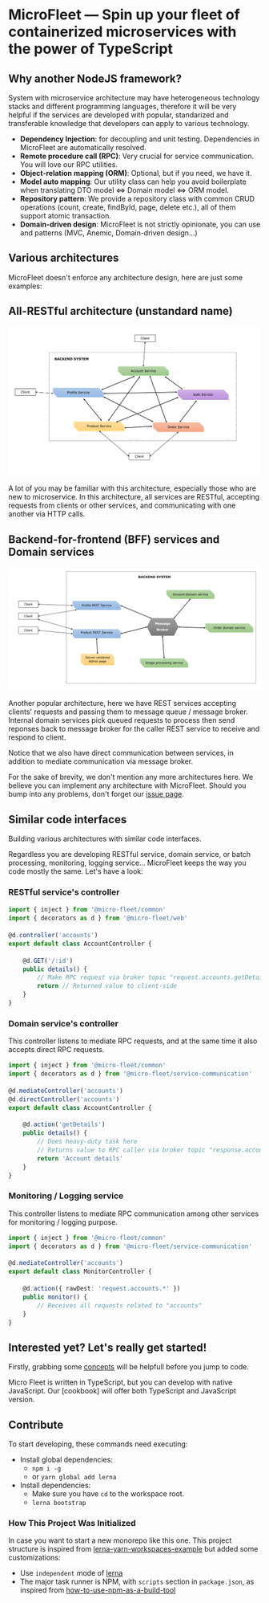 MicroFleet — Spin up your fleet of containerized microservices with the power of TypeScript
====

## Why another NodeJS framework?

System with microservice architecture may have heterogeneous technology stacks and different programming languages, therefore it will be very helpful if the services are developed with popular, standarized and transferable knowledge that developers can apply to various technology.

* **Dependency Injection**: for decoupling and unit testing. Dependencies in MicroFleet are automatically resolved.
* **Remote procedure call (RPC)**: Very crucial for service communication. You will love our RPC utilities.
* **Object-relation mapping (ORM)**: Optional, but if you need, we have it.
* **Model auto mapping**: Our utility class can help you avoid boilerplate when translating DTO model <=> Domain model <=> ORM model.
* **Repository pattern**: We provide a repository class with common CRUD operations (count, create, findById, page, delete etc.), all of them support atomic transaction.
* **Domain-driven design**: MicroFleet is not strictly opinionate, you can use and patterns (MVC, Anemic, Domain-driven design...)


Various architectures
----

MicroFleet doesn't enforce any architecture design, here are just some examples:

## All-RESTful architecture (unstandard name)

![All-RESTful architecture](./docs/concepts/images/microservice-architecture-1.png "All-RESTful architecture")

A lot of you may be familiar with this architecture, especially those who are new to microservice. In this architecture, all services are RESTful, accepting requests from clients or other services, and communicating with one another via HTTP calls.


## Backend-for-frontend (BFF) services and Domain services

![Backend-for-frontend (BFF) services and Domain services](./docs/concepts/images/microservice-architecture-2.png "Backend-for-frontend (BFF) services and Domain services")

Another popular architecture, here we have REST services accepting clients' requests and passing them to message queue / message broker. Internal domain services pick queued requests to process then send reponses back to message broker for the caller REST service to receive and respond to client.

Notice that we also have direct communication between services, in addition to mediate communication via message broker.

For the sake of brevity, we don't mention any more architectures here. We believe you can implement any architecture with MicroFleet. Should you bump into any problems, don't forget our [issue page](https://github.com/gennovative/micro-fleet/issues).

Similar code interfaces
----
Building various architectures with similar code interfaces.

Regardless you are developing RESTful service, domain service, or batch processing, monitoring, logging service... MicroFleet keeps the way you code mostly the same. Let's have a look:

### RESTful service's controller

```typescript
import { inject } from '@micro-fleet/common'
import { decorators as d } from '@micro-fleet/web'

@d.controller('accounts')
export default class AccountController {

	@d.GET('/:id')
	public details() {
		// Make RPC request via broker topic "request.accounts.getDetails"
		return // Returned value to client-side
	}
}

```

### Domain service's controller

This controller listens to mediate RPC requests, and at the same time it also accepts direct RPC requests.

```typescript
import { inject } from '@micro-fleet/common'
import { decorators as d } from '@micro-fleet/service-communication'

@d.mediateController('accounts')
@d.directController('accounts')
export default class AccountController {

	@d.action('getDetails')
	public details() {
		// Does heavy-duty task here
		// Returns value to RPC caller via broker topic "response.accounts.getDetails"
		return 'Account details'
	}
}

```

### Monitoring / Logging service

This controller listens to mediate RPC communication among other services for monitoring / logging purpose.

```typescript
import { inject } from '@micro-fleet/common'
import { decorators as d } from '@micro-fleet/service-communication'

@d.mediateController('accounts')
export default class MonitorController {

	@d.action({ rawDest: 'request.accounts.*' })
	public monitor() {
		// Receives all requests related to "accounts"
	}
}

```

Interested yet? Let's really get started!
----

Firstly, grabbing some [concepts](./docs/concepts/README.md) will be helpfull before you jump to code.

Micro Fleet is written in TypeScript, but you can develop with native JavaScript. Our [cookbook] will offer both TypeScript and JavaScript version.

## Contribute

To start developing, these commands need executing:
  * Install global dependencies:
    - `npm i -g`
    - or `yarn global add lerna`
  * Install dependencies:
    - Make sure you have `cd` to the workspace root.
    - `lerna bootstrap`

### How This Project Was Initialized

In case you want to start a new monorepo like this one. This project structure is inspired from [lerna-yarn-workspaces-example](https://github.com/Quramy/lerna-yarn-workspaces-example) but added some customizations:

* Use `independent` mode of [lerna](https://github.com/lerna/lerna)
* The major task runner is NPM, with `scripts` section in `package.json`, as inspired from [how-to-use-npm-as-a-build-tool](https://www.keithcirkel.co.uk/how-to-use-npm-as-a-build-tool/)

